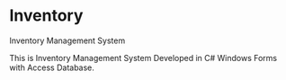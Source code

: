 # Inventory
Inventory Management System

This is Inventory Management System Developed in C# Windows Forms with Access Database.
